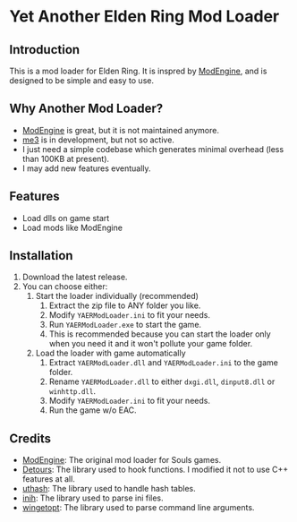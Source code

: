 # Yet Another Elden Ring Mod Loader

## Introduction
This is a mod loader for Elden Ring. It is inspred by [ModEngine](https://github.com/soulsmods/ModEngine2), and is designed to be simple and easy to use.

## Why Another Mod Loader?
- [ModEngine](https://github.com/soulsmods/ModEngine2) is great, but it is not maintained anymore.
- [me3](https://github.com/garyttierney/me3) is in development, but not so active.
- I just need a simple codebase which generates minimal overhead (less than 100KB at present).
- I may add new features eventually.

## Features
- Load dlls on game start
- Load mods like ModEngine

## Installation
1. Download the latest release.
2. You can choose either:
   1. Start the loader individually (recommended)
      1. Extract the zip file to ANY folder you like.
      2. Modify `YAERModLoader.ini` to fit your needs.
      3. Run `YAERModLoader.exe` to start the game.
      4. This is recommended because you can start the loader only when you need it and it won't pollute your game folder.
   2. Load the loader with game automatically
      1. Extract `YAERModLoader.dll` and `YAERModLoader.ini` to the game folder.
      2. Rename `YAERModLoader.dll` to either `dxgi.dll`, `dinput8.dll` or `winhttp.dll`.
      3. Modify `YAERModLoader.ini` to fit your needs.
      4. Run the game w/o EAC.

## Credits
- [ModEngine](https://github.com/soulsmods/ModEngine2): The original mod loader for Souls games.
- [Detours](https://github.com/microsoft/Detours): The library used to hook functions. I modified it not to use C++ features at all.
- [uthash](https://github.com/troydhanson/uthash): The library used to handle hash tables.
- [inih](https://github.com/benhoyt/inih): The library used to parse ini files.
- [wingetopt](https://github.com/alex85k/wingetopt): The library used to parse command line arguments.
